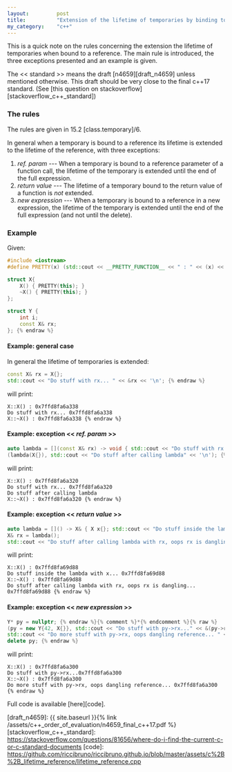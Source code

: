 ```yaml
---
layout:         post
title:          "Extension of the lifetime of temporaries by binding to a reference: general rule and three exceptions"
my_category:    "c++"
---
```

This is a quick note on the rules concerning the extension the lifetime of temporaries when bound to a reference.
The main rule is introduced, the three exceptions presented and an example is given.
<!--more-->

The << standard >> means the draft [n4659][draft_n4659] unless mentioned otherwise.
This draft should be very close to the final c++17 standard.
(See [this question on stackoverflow][stackoverflow_c++_standard])

### The rules

The rules are given in 15.2 [class.temporary]/6.

In general when a temporary is bound to a reference its lifetime
is extended to the lifetime of the reference, with three exceptions:
 1. *ref. param* --- When a temporary is bound to a reference parameter of a function call,
   the lifetime of the temporary is extended until the end of the full expression.
 2. *return value* --- The lifetime of a temporary bound to the return value of a function is *not*
   extended.
 3. *new expression* --- When a temporary is bound to a reference in a new expression,
   the lifetime of the temporary is extended until the end of the full expression
   (and not until the delete).

### Example
Given:

~~~ c++ {% raw %}
#include <iostream>
#define PRETTY(x) (std::cout << __PRETTY_FUNCTION__ << " : " << (x) << std::endl)

struct X{
    X() { PRETTY(this); }
    ~X() { PRETTY(this); }
};

struct Y {
    int i;
    const X& rx;
}; {% endraw %}
~~~

#### Example: general case
In general the lifetime of temporaries is extended:
~~~ c++ {% raw %}
const X& rx = X{};
std::cout << "Do stuff with rx... " << &rx << '\n'; {% endraw %}
~~~
will print:
~~~ {% raw %}
X::X() : 0x7ffd8fa6a338
Do stuff with rx... 0x7ffd8fa6a338
X::~X() : 0x7ffd8fa6a338 {% endraw %}
~~~

#### Example: exception << *ref. param* >>
~~~ c++ {% raw %}
auto lambda = [](const X& rx) -> void { std::cout << "Do stuff with rx... " << &rx << '\n'; };
(lambda(X{}), std::cout << "Do stuff after calling lambda" << '\n'); {% endraw %}
~~~
will print:
~~~ {% raw %}
X::X() : 0x7ffd8fa6a320
Do stuff with rx... 0x7ffd8fa6a320
Do stuff after calling lambda
X::~X() : 0x7ffd8fa6a320 {% endraw %}
~~~

#### Example: exception << *return value* >>
~~~ c++ {% raw %}
auto lambda = []() -> X& { X x{}; std::cout << "Do stuff inside the lambda with x... " << &x << '\n'; return x;};
X& rx = lambda();
std::cout << "Do stuff after calling lambda with rx, oops rx is dangling... " << &rx << '\n'; {% endraw %}
~~~
will print:
~~~ {% raw %}
X::X() : 0x7ffd8fa69d88
Do stuff inside the lambda with x... 0x7ffd8fa69d88
X::~X() : 0x7ffd8fa69d88
Do stuff after calling lambda with rx, oops rx is dangling... 0x7ffd8fa69d88 {% endraw %}
~~~

#### Example: exception << *new expression* >>
~~~ c++ {% raw %}
Y* py = nullptr; {% endraw %}{% comment %}*{% endcomment %}{% raw %}
(py = new Y{42, X{}}, std::cout << "Do stuff with py->rx..." << &(py->rx) << '\n');
std::cout << "Do more stuff with py->rx, oops dangling reference... " << &(py->rx) << '\n';
delete py; {% endraw %}
~~~
will print:
~~~ {% raw %}
X::X() : 0x7ffd8fa6a300
Do stuff with py->rx...0x7ffd8fa6a300
X::~X() : 0x7ffd8fa6a300
Do more stuff with py->rx, oops dangling reference... 0x7ffd8fa6a300 {% endraw %}
~~~

Full code is available [here][code].

[draft_n4659]: {{ site.baseurl }}{% link /assets/c++_order_of_evaluation/n4659_final_c++17.pdf %}
[stackoverflow_c++_standard]: https://stackoverflow.com/questions/81656/where-do-i-find-the-current-c-or-c-standard-documents
[code]: https://github.com/riccibruno/riccibruno.github.io/blob/master/assets/c%2B%2B_lifetime_reference/lifetime_reference.cpp
